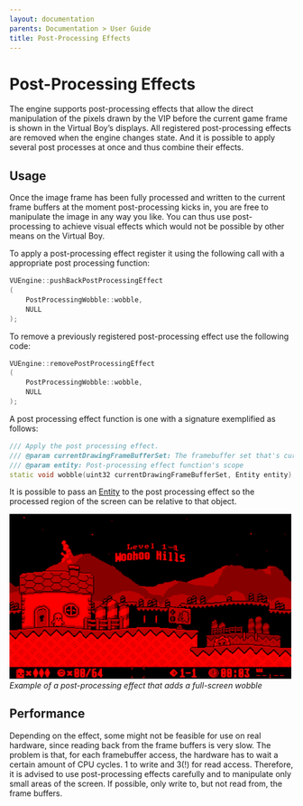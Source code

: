 ```yaml
---
layout: documentation
parents: Documentation > User Guide
title: Post-Processing Effects
---
```


# Post-Processing Effects

The engine supports post-processing effects that allow the direct manipulation of the pixels drawn by the VIP before the current game frame is shown in the Virtual Boy’s displays. All registered post-processing effects are removed when the engine changes state. And it is possible to apply several post processes at once and thus combine their effects.

## Usage

Once the image frame has been fully processed and written to the current frame buffers at the moment post-processing kicks in, you are free to manipulate the image in any way you like. You can thus use post-processing to achieve visual effects which would not be possible by other means on the Virtual Boy.

To apply a post-processing effect register it using the following call with a appropriate post processing function:

```cpp
VUEngine::pushBackPostProcessingEffect
(
    PostProcessingWobble::wobble,
    NULL
);
```

To remove a previously registered post-processing effect use the following code:

```cpp
VUEngine::removePostProcessingEffect
(
    PostProcessingWobble::wobble,
    NULL
);
```

A post processing effect function is one with a signature exemplified as follows:

```cpp
/// Apply the post processing effect.
/// @param currentDrawingFrameBufferSet: The framebuffer set that's currently being accessed
/// @param entity: Post-processing effect function's scope
static void wobble(uint32 currentDrawingFrameBufferSet, Entity entity);
```

It is possible to pass an [Entity](/documentation/api/class-entity/) to the post processing effect so the processed region of the screen can be relative to that object.

<a href="/documentation/images/user-guide/post-processing-effects/wobble.png" data-toggle="lightbox" data-gallery="gallery"><img src="/documentation/images/user-guide/post-processing-effects/wobble.png" width="500"/></a><br>
_Example of a post-processing effect that adds a full-screen wobble_

## Performance

Depending on the effect, some might not be feasible for use on real hardware, since reading back from the frame buffers is very slow. The problem is that, for each framebuffer access, the hardware has to wait a certain amount of CPU cycles. 1 to write and 3(!) for read access. Therefore, it is advised to use post-processing effects carefully and to manipulate only small areas of the screen. If possible, only write to, but not read from, the frame buffers.
